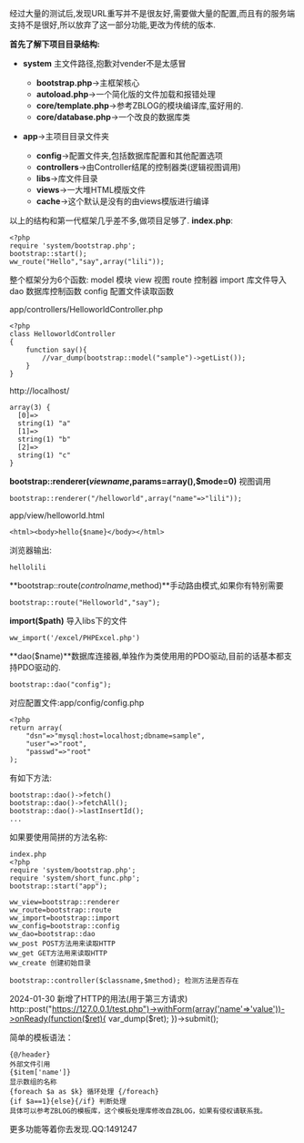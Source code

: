 经过大量的测试后,发现URL重写并不是很友好,需要做大量的配置,而且有的服务端支持不是很好,所以放弃了这一部分功能,更改为传统的版本.

**首先了解下项目目录结构:**

- **system** 主文件路径,抱歉对vender不是太感冒
	- **bootstrap.php**->主框架核心
	- **autoload.php**->一个简化版的文件加载和报错处理
	- **core/template.php**->参考ZBLOG的模块编译库,蛮好用的.
	- **core/database.php**->一个改良的数据库类

- **app**->主项目目录文件夹
	- **config**->配置文件夹,包括数据库配置和其他配置选项
	- **controllers**->由Controller结尾的控制器类(逻辑视图调用)
	- **libs**->库文件目录
	- **views**->一大堆HTML模版文件
	- **cache**->这个默认是没有的由views模版进行编译

以上的结构和第一代框架几乎差不多,做项目足够了.
**index.php**: 
	
	<?php
    require 'system/bootstrap.php';
    bootstrap::start();
    ww_route("Hello","say",array("lili"));

整个框架分为6个函数:
	model 模块
	view  视图
	route 控制器
	import 库文件导入
	dao	   数据库控制函数
	config 配置文件读取函数

app/controllers/HelloworldController.php

	<?php
	class HelloworldController
	{
	    function say(){
	        //var_dump(bootstrap::model("sample")->getList());
	    }
	}

http://localhost/

	array(3) {
	  [0]=>
	  string(1) "a"
	  [1]=>
	  string(1) "b"
	  [2]=>
	  string(1) "c"
	}

**bootstrap::renderer($viewname,$params=array(),$mode=0)** 视图调用
	
	bootstrap::renderer("/helloworld",array("name"=>"lili"));

app/view/helloworld.html
	
	<html><body>hello{$name}</body></html>
浏览器输出:

	hellolili


**bootstrap::route($controlname,$method)**手动路由模式,如果你有特别需要
	
	bootstrap::route("Helloworld","say");

**import($path)** 导入libs下的文件
	
	ww_import('/excel/PHPExcel.php')


**dao($name)**数据库连接器,单独作为类使用用的PDO驱动,目前的话基本都支持PDO驱动的.
	
	bootstrap::dao("config");
对应配置文件:app/config/config.php
	
	<?php
	return array(
	    "dsn"=>"mysql:host=localhost;dbname=sample",
	    "user"=>"root",
	    "passwd"=>"root"
	);

有如下方法:
	
	bootstrap::dao()->fetch()
	bootstrap::dao()->fetchAll();
	bootstrap::dao()->lastInsertId();
	...

如果要使用简拼的方法名称:
	
	index.php
	<?php
    require 'system/bootstrap.php';
    require 'system/short_func.php';
    bootstrap::start("app");

	ww_view=bootstrap::renderer
	ww_route=bootstrap::route
	ww_import=bootstrap::import
	ww_config=bootstrap::config
	ww_dao=bootstrap::dao
	ww_post POST方法用来读取HTTP
	ww_get GET方法用来读取HTTP
	ww_create 创建初始目录
	
	bootstrap::controller($classname,$method); 检测方法是否存在
 
2024-01-30 新增了HTTP的用法(用于第三方请求)
	http::post("https://127.0.0.1/test.php")->withForm(array('name'=>'value'))->onReady(function($ret){
	    var_dump($ret);
	})->submit();
 
简单的模板语法：

	{@/header}
	外部文件引用
	{$item['name']}
	显示数组的名称
	{foreach $a as $k} 循环处理 {/foreach}
	{if $a==1}{else}{/if} 判断处理
	具体可以参考ZBLOG的模板库，这个模板处理库修改自ZBLOG，如果有侵权请联系我。

更多功能等着你去发现.QQ:1491247
